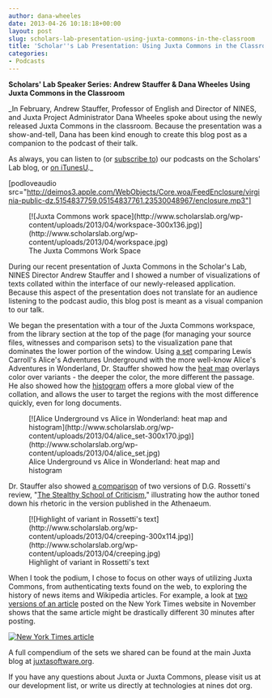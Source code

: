 ```yaml
---
author: dana-wheeles
date: 2013-04-26 10:18:18+00:00
layout: post
slug: scholars-lab-presentation-using-juxta-commons-in-the-classroom
title: 'Scholar''s Lab Presentation: Using Juxta Commons in the Classroom'
categories:
- Podcasts
---
```


**Scholars' Lab Speaker Series: Andrew Stauffer & Dana Wheeles**
**Using Juxta Commons in the Classroom**

_In February, Andrew Stauffer, Professor of English and Director of NINES, and Juxta Project Administrator Dana Wheeles spoke about using the newly released Juxta Commons in the classroom. Because the presentation was a show-and-tell, Dana has been kind enough to create this blog post as a companion to the podcast of their talk.

As always, you can listen to (or [subscribe to](http://www.scholarslab.org/category/podcasts/)) our podcasts on the Scholars' Lab blog, or [on iTunesU](http://itunes.apple.com/us/itunes-u/scholars-lab-speaker-series/id401906619)._



[podloveaudio src="http://deimos3.apple.com/WebObjects/Core.woa/FeedEnclosure/virginia-public-dz.5154837759.05154837761.23530048967/enclosure.mp3"]






<figure>
  [![Juxta Commons work space](http://www.scholarslab.org/wp-content/uploads/2013/04/workspace-300x136.jpg)](http://www.scholarslab.org/wp-content/uploads/2013/04/workspace.jpg)
  <figcaption> The Juxta Commons Work Space</figcaption>
</figure>

During our recent presentation of Juxta Commons in the Scholar's Lab, NINES Director Andrew Stauffer and I showed a number of visualizations of texts collated within the interface of our newly-released application. Because this aspect of the presentation does not translate for an audience listening to the podcast audio, this blog post is meant as a visual companion to our talk.

We began the presentation with a tour of the Juxta Commons workspace, from the library section at the top of the page (for managing your source files, witnesses and comparison sets) to the visualization pane that dominates the lower portion of the window. Using [a set](http://www.juxtacommons.org/shares/GJm4O9) comparing Lewis Carroll's Alice's Adventures Underground with the more well-know Alice's Adventures in Wonderland, Dr. Stauffer showed how the [heat map](http://juxtacommons.org/guide#visualizations) overlays color over variants - the deeper the color, the more different the passage. He also showed how the [histogram](http://juxtacommons.org/images/histogram.jpg) offers a more global view of the collation, and allows the user to target the regions with the most difference quickly, even for long documents.

<figure>
  [![Alice Underground vs Alice in Wonderland: heat map and histogram](http://www.scholarslab.org/wp-content/uploads/2013/04/alice_set-300x170.jpg)](http://www.scholarslab.org/wp-content/uploads/2013/04/alice_set.jpg)
  <figcaption> Alice Underground vs Alice in Wonderland: heat map and histogram</figcaption>
</figure>

Dr. Stauffer also showed [a comparison](http://www.juxtacommons.org/shares/FF0x40) of two versions of D.G. Rossetti's review, "[The Stealthy School of Criticism](http://www.rossettiarchive.org/docs/34p-1870.raw.html)," illustrating how the author toned down his rhetoric in the version published in the Athenaeum.

<figure>
  [![Highlight of variant in Rossetti's text](http://www.scholarslab.org/wp-content/uploads/2013/04/creeping-300x114.jpg)](http://www.scholarslab.org/wp-content/uploads/2013/04/creeping.jpg)
  <figcaption> Highlight of variant in Rossetti's text</figcaption>
</figure>

When I took the podium, I chose to focus on other ways of utilizing Juxta Commons, from authenticating texts found on the web, to exploring the history of news items and Wikipedia articles. For example, a look at [two versions of an article](http://www.juxtacommons.org/shares/Ma6uaV) posted on the New York Times website in November shows that the same article might be drastically different 30 minutes after posting.


[![New York Times article](http://www.scholarslab.org/wp-content/uploads/2013/04/nyt-300x157.jpg)](http://www.scholarslab.org/wp-content/uploads/2013/04/nyt.jpg)


A full compendium of the sets we shared can be found at the main Juxta blog at [juxtasoftware.org](http://www.juxtasoftware.org/using-juxta-in-the-classroom-scholars-lab-presentation/).

If you have any questions about Juxta or Juxta Commons, please visit us at our development list, or write us directly at technologies at nines dot org.
